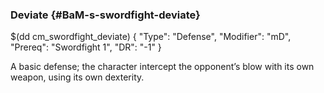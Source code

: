 ### Deviate {#BaM-s-swordfight-deviate}

$(dd cm_swordfight_deviate)
{ "Type": "Defense",
	"Modifier": "mD",
	"Prereq": "Swordfight 1",
	"DR": "-1"
}

A basic defense; the character intercept the opponent’s blow with its own
weapon, using its own dexterity.
